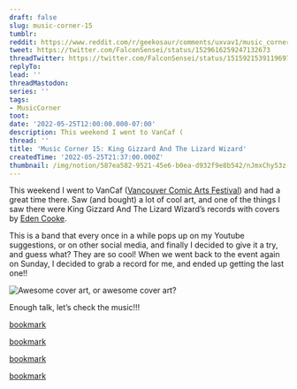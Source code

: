 ```yaml
---
draft: false
slug: music-corner-15
tumblr:
reddit: https://www.reddit.com/r/geekosaur/comments/uxvav1/music_corner_15_king_gizzard_and_the_lizard_wizard/
tweet: https://twitter.com/FalconSensei/status/1529616259247132673
threadTwitter: https://twitter.com/FalconSensei/status/1515921539119697921
replyTo:
lead: ''
threadMastodon:
series: ''
tags:
- MusicCorner
toot:
date: '2022-05-25T12:00:00.000-07:00'
description: This weekend I went to VanCaf (
thread: ''
title: 'Music Corner 15: King Gizzard And The Lizard Wizard'
createdTime: '2022-05-25T21:37:00.000Z'
thumbnail: /img/notion/587ea582-9521-45e6-b0ea-d932f9e8b542/nJmxChy53z-1200.jpeg
---
```


This weekend I went to VanCaf ([Vancouver Comic Arts Festival](https://www.vancaf.org/)) and had a great time there. Saw (and bought) a lot of cool art, and one of the things I saw there were King Gizzard And The Lizard Wizard’s records with covers by [Eden Cooke](https://edencooke.com/). 

This is a band that every once in a while pops up on my Youtube suggestions, or on other social media, and finally I decided to give it a try, and guess what? They are so cool! When we went back to the event again on Sunday, I decided to grab a record for me, and ended up getting the last one!! 

![Awesome cover art, or awesome cover art?](/img/notion/587ea582-9521-45e6-b0ea-d932f9e8b542/vx-duRPW4c-1200.jpeg)

Enough talk, let’s check the music!!!

[bookmark](https://www.youtube.com/watch?v=ntbNRUycbD4)

[bookmark](https://www.youtube.com/watch?v=LzcWTjY3b8Q)

[bookmark](https://www.youtube.com/watch?v=-01sgnVgkRc)

[bookmark](https://www.youtube.com/watch?v=XAdBWnp8W7Q)